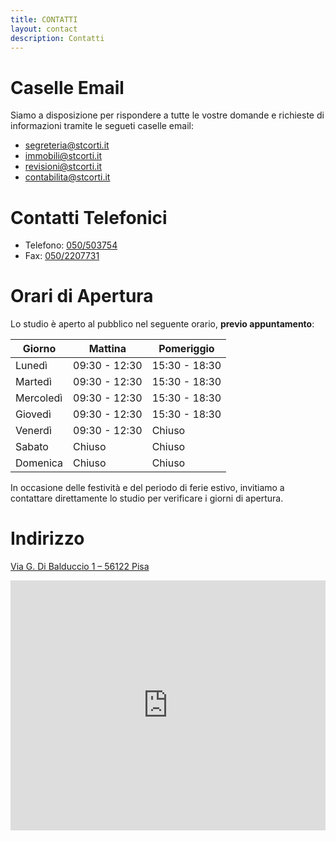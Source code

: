 ```yaml
---
title: CONTATTI
layout: contact
description: Contatti
---
```


# Caselle Email

Siamo a disposizione per rispondere a tutte le vostre domande e richieste di informazioni tramite le segueti caselle email:
* [segreteria@stcorti.it](mailto:segreteria@stcorti.it)
* [immobili@stcorti.it](mailto:immobili@stcorti.it)
* [revisioni@stcorti.it](mailto:revisioni@stcorti.it)
* [contabilita@stcorti.it](mailto:contabilita@stcorti.it)

# Contatti Telefonici

* Telefono: [050/503754](tel:+39050503754)
* Fax: [050/2207731](tel:+390502207731)

# Orari di Apertura

Lo studio è aperto al pubblico nel seguente orario, **previo appuntamento**:

| Giorno       | Mattina           | Pomeriggio           |
| ------------ | ----------------- | -------------------- |
| Lunedì       | 09:30 - 12:30     | 15:30 - 18:30        |
| Martedì      | 09:30 - 12:30     | 15:30 - 18:30        |
| Mercoledì    | 09:30 - 12:30     | 15:30 - 18:30        |
| Giovedì      | 09:30 - 12:30     | 15:30 - 18:30        |
| Venerdì      | 09:30 - 12:30     | Chiuso               |
| Sabato       | Chiuso            | Chiuso               |
| Domenica     | Chiuso            | Chiuso               |

In occasione delle festività e del periodo di ferie estivo, invitiamo a contattare direttamente lo studio per verificare i giorni di apertura. 

# Indirizzo

[Via G. Di Balduccio 1 – 56122 Pisa](https://maps.app.goo.gl/geLkk9JaTqcXUK5k9)

<iframe src="https://www.google.com/maps/embed?pb=!1m14!1m8!1m3!1d5628.30309249613!2d10.387411083498339!3d43.70866166176071!3m2!1i1024!2i768!4f13.1!3m3!1m2!1s0x12d591756d239215%3A0xcbd86926e46cff1!2sCorti%20Dr.%20Giorgio!5e0!3m2!1sen!2suk!4v1707263980084!5m2!1sen!2suk" width="100%" height="400" style="border:0;" allowfullscreen="" loading="lazy" referrerpolicy="no-referrer-when-downgrade"></iframe>
